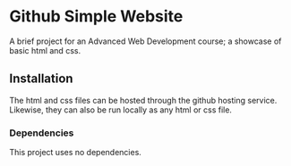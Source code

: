 # Github Simple Website
A brief project for an Advanced Web Development course; a showcase of basic html and css.

## Installation
The html and css files can be hosted through the github hosting service.
Likewise, they can also be run locally as any html or css file.

### Dependencies
This project uses no dependencies.
